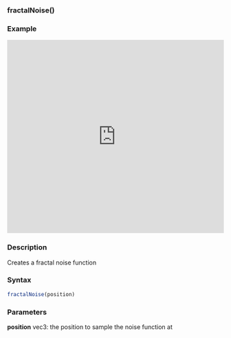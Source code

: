 ### fractalNoise()

### Example

<iframe width="100%" height="450px" src="https://shaderpark.netlify.com/sculpture/-LjnnWUL5bqu7aFh8F6n?example=true&embed=true" frameborder="0"></iframe>

### Description
Creates a fractal noise function

### Syntax
```js
fractalNoise(position)

```

### Parameters
**position** vec3: the position to sample the noise function at
